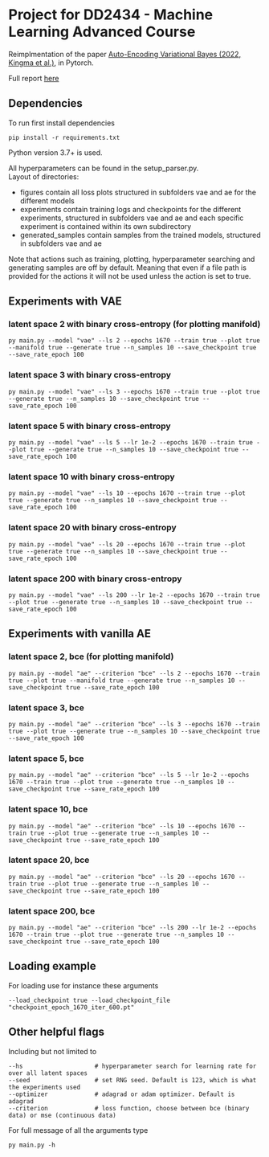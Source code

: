 # Project for DD2434 - Machine Learning Advanced Course

Reimplmentation of the paper [Auto-Encoding Variational Bayes (2022, Kingma et al.)](https://arxiv.org/pdf/1312.6114.pdf), in Pytorch.

Full report [here](DD2434___Variational_Autoencoders_Project_Report.pdf)

## Dependencies

To run first install dependencies

    pip install -r requirements.txt

Python version 3.7+ is used.

All hyperparameters can be found in the setup_parser.py.\
Layout of directories:
- figures contain all loss plots structured in subfolders vae and ae for the different models
- experiments contain training logs and checkpoints for the different experiments, structured in subfolders vae and ae 
and each specific experiment is contained within its own subdirectory
- generated_samples contain samples from the trained models, structured in subfolders vae and ae

Note that actions such as training, plotting, hyperparameter searching and generating samples are off by default.
Meaning that even if a file path is provided for the actions it will not be used unless the action is set to true.

## Experiments with VAE
### latent space 2 with binary cross-entropy (for plotting manifold)

    py main.py --model "vae" --ls 2 --epochs 1670 --train true --plot true --manifold true --generate true --n_samples 10 --save_checkpoint true --save_rate_epoch 100

### latent space 3 with binary cross-entropy 

    py main.py --model "vae" --ls 3 --epochs 1670 --train true --plot true --generate true --n_samples 10 --save_checkpoint true --save_rate_epoch 100

### latent space 5 with binary cross-entropy

    py main.py --model "vae" --ls 5 --lr 1e-2 --epochs 1670 --train true --plot true --generate true --n_samples 10 --save_checkpoint true --save_rate_epoch 100

### latent space 10 with binary cross-entropy

    py main.py --model "vae" --ls 10 --epochs 1670 --train true --plot true --generate true --n_samples 10 --save_checkpoint true --save_rate_epoch 100

### latent space 20 with binary cross-entropy

    py main.py --model "vae" --ls 20 --epochs 1670 --train true --plot true --generate true --n_samples 10 --save_checkpoint true --save_rate_epoch 100

### latent space 200 with binary cross-entropy

    py main.py --model "vae" --ls 200 --lr 1e-2 --epochs 1670 --train true --plot true --generate true --n_samples 10 --save_checkpoint true --save_rate_epoch 100

## Experiments with vanilla AE
### latent space 2, bce (for plotting manifold)

    py main.py --model "ae" --criterion "bce" --ls 2 --epochs 1670 --train true --plot true --manifold true --generate true --n_samples 10 --save_checkpoint true --save_rate_epoch 100

### latent space 3, bce

    py main.py --model "ae" --criterion "bce" --ls 3 --epochs 1670 --train true --plot true --generate true --n_samples 10 --save_checkpoint true --save_rate_epoch 100

### latent space 5, bce

    py main.py --model "ae" --criterion "bce" --ls 5 --lr 1e-2 --epochs 1670 --train true --plot true --generate true --n_samples 10 --save_checkpoint true --save_rate_epoch 100

### latent space 10, bce

    py main.py --model "ae" --criterion "bce" --ls 10 --epochs 1670 --train true --plot true --generate true --n_samples 10 --save_checkpoint true --save_rate_epoch 100

### latent space 20, bce

    py main.py --model "ae" --criterion "bce" --ls 20 --epochs 1670 --train true --plot true --generate true --n_samples 10 --save_checkpoint true --save_rate_epoch 100

### latent space 200, bce

    py main.py --model "ae" --criterion "bce" --ls 200 --lr 1e-2 --epochs 1670 --train true --plot true --generate true --n_samples 10 --save_checkpoint true --save_rate_epoch 100


## Loading example
For loading use for instance these arguments

    --load_checkpoint true --load_checkpoint_file "checkpoint_epoch_1670_iter_600.pt"

## Other helpful flags
Including but not limited to
```
--hs                    # hyperparameter search for learning rate for over all latent spaces
--seed                  # set RNG seed. Default is 123, which is what the experiments used
--optimizer             # adagrad or adam optimizer. Default is adagrad
--criterion             # loss function, choose between bce (binary data) or mse (continuous data)
```

For full message of all the arguments type

    py main.py -h
